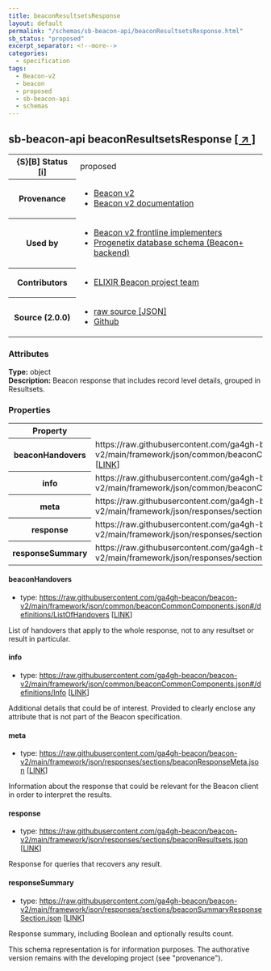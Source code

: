 ```yaml
---
title: beaconResultsetsResponse
layout: default
permalink: "/schemas/sb-beacon-api/beaconResultsetsResponse.html"
sb_status: "proposed"
excerpt_separator: <!--more-->
categories:
  - specification
tags:
  - Beacon-v2
  - beacon
  - proposed
  - sb-beacon-api
  - schemas
---
```


<div id="schema-header-title">
  <h2><span id="schema-header-title-project">sb-beacon-api</span> beaconResultsetsResponse <a href="https://github.com/ga4gh-schemablocks/sb-beacon-api" target="_BLANK">[ &nearr; ]</a></h2>
</div>

<table id="schema-header-table">
<tr>
<th>{S}[B] Status <a href="https://schemablocks.org/about/sb-status-levels.html">[i]</a></th>
<td><div id="schema-header-status">proposed</div></td>
</tr>
<tr><th>Provenance</th><td><ul>
<li><a href="https://github.com/ga4gh-beacon/beacon-v2">Beacon v2</a></li>
<li><a href="http://docs.genomebeacons.org">Beacon v2 documentation</a></li>
</ul></td></tr>
<tr><th>Used by</th><td><ul>
<li><a href="https://ga4gh-approval-service-registry.ega-archive.org">Beacon v2 frontline implementers</a></li>
<li><a href="https://docs.progenetix.org/beaconplus/">Progenetix database schema (Beacon+ backend)</a></li>
</ul></td></tr>


<!--more-->
<tr><th>Contributors</th><td><ul>
<li><a href="https://beacon-project.io/categories/people.html">ELIXIR Beacon project team</a></li>
</ul></td></tr>
<tr><th>Source (2.0.0)</th><td><ul>
<li><a href="current/beaconResultsetsResponse.json" target="_BLANK">raw source [JSON]</a></li>
<li><a href="https://github.com/ga4gh-schemablocks/sb-beacon-api/blob/master/schemas/framework/responses/beaconResultsetsResponse.yaml" target="_BLANK">Github</a></li>
</ul></td></tr>
</table>

<div id="schema-attributes-title"><h3>Attributes</h3></div>

  
__Type:__ object  
__Description:__ Beacon response that includes record level details, grouped in Resultsets.
### Properties

<table id="schema-properties-table">
<tr><th>Property</th><th>Type</th></tr>
<tr><th>beaconHandovers</th><td>https://raw.githubusercontent.com/ga4gh-beacon/beacon-v2/main/framework/json/common/beaconCommonComponents.json#/definitions/ListOfHandovers [<a href="https://raw.githubusercontent.com/ga4gh-beacon/beacon-v2/main/framework/json/common/beaconCommonComponents.json">LINK</a>]</td></tr>
<tr><th>info</th><td>https://raw.githubusercontent.com/ga4gh-beacon/beacon-v2/main/framework/json/common/beaconCommonComponents.json#/definitions/Info [<a href="https://raw.githubusercontent.com/ga4gh-beacon/beacon-v2/main/framework/json/common/beaconCommonComponents.json">LINK</a>]</td></tr>
<tr><th>meta</th><td>https://raw.githubusercontent.com/ga4gh-beacon/beacon-v2/main/framework/json/responses/sections/beaconResponseMeta.json [<a href="https://raw.githubusercontent.com/ga4gh-beacon/beacon-v2/main/framework/json/responses/sections/beaconResponseMeta.json">LINK</a>]</td></tr>
<tr><th>response</th><td>https://raw.githubusercontent.com/ga4gh-beacon/beacon-v2/main/framework/json/responses/sections/beaconResultsets.json [<a href="https://raw.githubusercontent.com/ga4gh-beacon/beacon-v2/main/framework/json/responses/sections/beaconResultsets.json">LINK</a>]</td></tr>
<tr><th>responseSummary</th><td>https://raw.githubusercontent.com/ga4gh-beacon/beacon-v2/main/framework/json/responses/sections/beaconSummaryResponseSection.json [<a href="https://raw.githubusercontent.com/ga4gh-beacon/beacon-v2/main/framework/json/responses/sections/beaconSummaryResponseSection.json">LINK</a>]</td></tr>
</table>


#### beaconHandovers

* type: https://raw.githubusercontent.com/ga4gh-beacon/beacon-v2/main/framework/json/common/beaconCommonComponents.json#/definitions/ListOfHandovers [<a href="https://raw.githubusercontent.com/ga4gh-beacon/beacon-v2/main/framework/json/common/beaconCommonComponents.json">LINK</a>]

List of handovers that apply to the whole response, not to any resultset or result in particular.


#### info

* type: https://raw.githubusercontent.com/ga4gh-beacon/beacon-v2/main/framework/json/common/beaconCommonComponents.json#/definitions/Info [<a href="https://raw.githubusercontent.com/ga4gh-beacon/beacon-v2/main/framework/json/common/beaconCommonComponents.json">LINK</a>]

Additional details that could be of interest. Provided to clearly enclose any attribute that is not part of the Beacon specification.


#### meta

* type: https://raw.githubusercontent.com/ga4gh-beacon/beacon-v2/main/framework/json/responses/sections/beaconResponseMeta.json [<a href="https://raw.githubusercontent.com/ga4gh-beacon/beacon-v2/main/framework/json/responses/sections/beaconResponseMeta.json">LINK</a>]

Information about the response that could be relevant for the Beacon client in order to interpret the results.


#### response

* type: https://raw.githubusercontent.com/ga4gh-beacon/beacon-v2/main/framework/json/responses/sections/beaconResultsets.json [<a href="https://raw.githubusercontent.com/ga4gh-beacon/beacon-v2/main/framework/json/responses/sections/beaconResultsets.json">LINK</a>]

Response for queries that recovers any result.


#### responseSummary

* type: https://raw.githubusercontent.com/ga4gh-beacon/beacon-v2/main/framework/json/responses/sections/beaconSummaryResponseSection.json [<a href="https://raw.githubusercontent.com/ga4gh-beacon/beacon-v2/main/framework/json/responses/sections/beaconSummaryResponseSection.json">LINK</a>]

Response summary, including Boolean and optionally results count.

<div id="schema-footer"> This schema representation is for information purposes. The authorative  version remains with the developing project (see "provenance"). </div>


